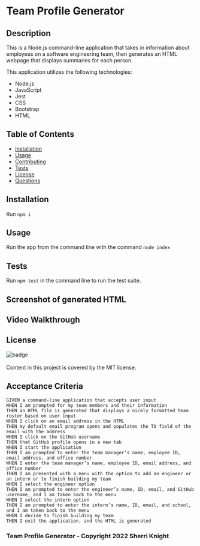 # Team Profile Generator

## Description

This is a Node.js command-line application that takes in information about employees on a software engineering team, then generates an HTML webpage that displays summaries for each person.

This application utilizes the following technologies:

- Node.js
- JavaScript
- Jest
- CSS
- Bootstrap
- HTML

## Table of Contents

- [Installation](#installation)
- [Usage](#usage)
- [Contributing](#contributing)
- [Tests](#tests)
- [License](#license)
- [Questions](#questions)

## Installation

Run `npm i`

## Usage

Run the app from the command line with the command `node index`


## Tests

Run `npm test` in the command line to run the test suite.

## Screenshot of generated HTML

## Video Walkthrough


## License

![badge](https://img.shields.io/badge/license-MIT-brightgreen)
<br />  
Content in this project is covered by the MIT license.

## Acceptance Criteria

```
GIVEN a command-line application that accepts user input
WHEN I am prompted for my team members and their information
THEN an HTML file is generated that displays a nicely formatted team roster based on user input
WHEN I click on an email address in the HTML
THEN my default email program opens and populates the TO field of the email with the address
WHEN I click on the GitHub username
THEN that GitHub profile opens in a new tab
WHEN I start the application
THEN I am prompted to enter the team manager’s name, employee ID, email address, and office number
WHEN I enter the team manager’s name, employee ID, email address, and office number
THEN I am presented with a menu with the option to add an engineer or an intern or to finish building my team
WHEN I select the engineer option
THEN I am prompted to enter the engineer’s name, ID, email, and GitHub username, and I am taken back to the menu
WHEN I select the intern option
THEN I am prompted to enter the intern’s name, ID, email, and school, and I am taken back to the menu
WHEN I decide to finish building my team
THEN I exit the application, and the HTML is generated
```

### Team Profile Generator - Copyright 2022 Sherri Knight
